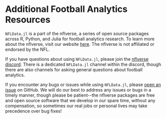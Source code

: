 # Additional Football Analytics Resources

`NFLData.jl` is a part of the nflverse, a series of open source packages across R, Python, and Julia for football analytics research. To learn more about the nflverse, visit our website [here](https://nflverse.nflverse.com/). The nflverse is not affiliated or endorsed by the NFL.

If you have questions about using `NFLData.jl`, please join the [nflverse discord](https://discord.com/invite/5Er2FBnnQa). There is a dedicated `NFLData.jl` channel within the discord, though there are also channels for asking general questions about football analytics.

If you encounter any bugs or issues while using `NFLData.jl`, please [open an issue](https://github.com/nflverse/NFLData.jl/issues/new/choose) on GitHub. We will do our best to address any issues or bugs in a timely manner, though please be patient--the nflverse packages are free and open source software that we develop in our spare time, without any compensation, so sometimes our real jobs or personal lives may take precedence over bug fixes!